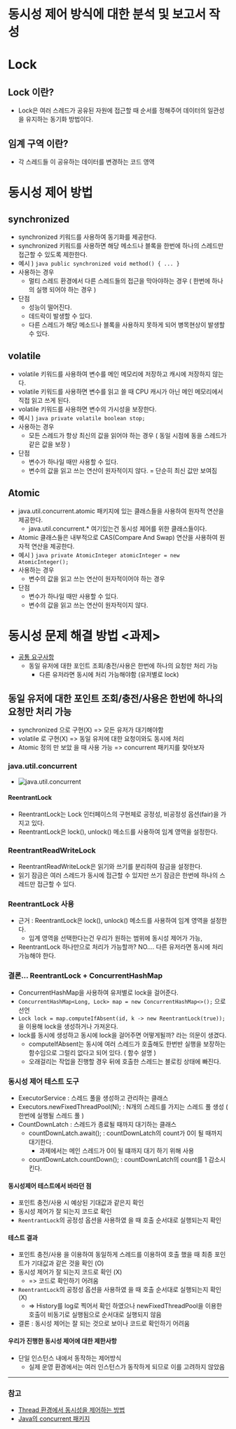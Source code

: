 # 동시성 제어 방식에 대한 분석 및 보고서 작성

# Lock

## Lock 이란?

- Lock은 여러 스레드가 공유된 자원에 접근할 때 순서를 정해주어 데이터의 일관성을 유지하는 동기화 방법이다.

## 임계 구역 이란?

- 각 스레드들 이 공유하는 데이터를 변경하는 코드 영역

# 동시성 제어 방법

## synchronized

- synchronized 키워드를 사용하여 동기화를 제공한다.
- synchronized 키워드를 사용하면 해당 메소드나 블록을 한번에 하나의 스레드만 접근할 수 있도록 제한한다.
- 예시 ) ```java public synchronized void method() { ... }```
- 사용하는 경우
    - 멀티 스레드 환경에서 다른 스레드들의 접근을 막아야하는 경우 ( 한번에 하나의 실행 되어야 하는 경우 )
- 단점
    - 성능이 떨어진다.
    - 데드락이 발생할 수 있다.
    - 다른 스레드가 해당 메소드나 블록을 사용하지 못하게 되어 병목현상이 발생할 수 있다.

## volatile

- volatile 키워드를 사용하여 변수를 메인 메모리에 저장하고 캐시에 저장하지 않는다.
- volatile 키워드를 사용하면 변수를 읽고 쓸 때 CPU 캐시가 아닌 메인 메모리에서 직접 읽고 쓰게 된다.
- volatile 키워드를 사용하면 변수의 가시성을 보장한다.
- 예시 ) ```java private volatile boolean stop;```
- 사용하는 경우
    - 모든 스레드가 항상 최신의 값을 읽어야 하는 경우 ( 동일 시점에 동을 스레드가 같은 값을 보장 )
- 단점
    - 변수가 하나일 때만 사용할 수 있다.
    - 변수의 값을 읽고 쓰는 연산이 원자적이지 않다. = 단순히 최신 값만 보여짐

## Atomic

- java.util.concurrent.atomic 패키지에 있는 클래스들을 사용하여 원자적 연산을 제공한다.
    - java.util.concurrent.* 여기있는건 동시성 제어를 위한 클래스들이다.
- Atomic 클래스들은 내부적으로 CAS(Compare And Swap) 연산을 사용하여 원자적 연산을 제공한다.
- 예시 ) ```java private AtomicInteger atomicInteger = new AtomicInteger();```
- 사용하는 경우
    - 변수의 값을 읽고 쓰는 연산이 원자적이어야 하는 경우
- 단점
    - 변수가 하나일 때만 사용할 수 있다.
    - 변수의 값을 읽고 쓰는 연산이 원자적이지 않다.

# 동시성 문제 해결 방법 <과제>

- [공통 요구사항](요구사항%20정리.md)
    - 동일 유저에 대한 포인트 조회/충전/사용은 한번에 하나의 요청만 처리 가능
        - 다른 유저라면 동시에 처리 가능해야함 (유저별로 lock)

## 동일 유저에 대한 포인트 조회/충전/사용은 한번에 하나의 요청만 처리 가능

- synchronized 으로 구현(X) => 모든 유저가 대기해야함
- volatile 로 구현(X) => 동일 유저에 대한 요청이와도 동시에 처리
- Atomic 정의 만 보았 을 때 사용 가능 => concurrent 패키지를 찾아보자

### java.util.concurrent

- ![java.util.concurrent](java.util.concurrent.png)

#### ReentrantLock

- ReentrantLock는 Lock 인터페이스의 구현체로 공정성, 비공정성 옵션(fair)을 가지고 있다.
- ReentrantLock은 lock(), unlock() 메소드를 사용하여 임계 영역을 설정한다.

### ReentrantReadWriteLock

- ReentrantReadWriteLock은 읽기와 쓰기를 분리하여 잠금을 설정한다.
- 읽기 잠금은 여러 스레드가 동시에 접근할 수 있지만 쓰기 잠금은 한번에 하나의 스레드만 접근할 수 있다.

### ReentrantLock 사용

- 근거 : ReentrantLock은 lock(), unlock() 메소드를 사용하여 임계 영역을 설정한다.
    - 임계 영역을 선택한다는건 우리가 원하는 범위에 동시성 제어가 가능,
- ReentrantLock 하나만으로 처리가 가능할까? NO.... 다른 유저라면 동시에 처리 가능해야 한다.

### 결론... ReentrantLock + ConcurrentHashMap

- ConcurrentHashMap을 사용하여 유저별로 lock을 걸어준다.
- `ConcurrentHashMap<Long, Lock> map = new ConcurrentHashMap<>();` 으로 선언
- `Lock lock = map.computeIfAbsent(id, k -> new ReentrantLock(true));` 을 이용해 lock을 생성하거나 가져온다.
- lock를 동시에 생성하고 동시에 lock을 걸어주면 어떻게될까? 라는 의문이 생겼다.
    - computeIfAbsent는 동시에 여러 스레드가 호출해도 한번반 실행을 보장하는 함수임으로 그럴리 없다고 되어 있다. ( 함수 설명 )
    - 오래걸리는 작업을 진행할 경우 뒤에 호출한 스레드는 블로킹 상태에 빠진다.

### 동시성 제어 테스트 도구

- ExecutorService : 스레드 풀을 생성하고 관리하는 클래스
- Executors.newFixedThreadPool(N); : N개의 스레드를 가지는 스레드 풀 생성 ( 한번에 실행될 스레드 풀 )
- CountDownLatch : 스레드가 종료될 때까지 대기하는 클래스
    - countDownLatch.await(); : countDownLatch의 count가 0이 될 때까지 대기한다.
        - 과제에서는 메인 스레드가 0이 될 떄까지 대기 하기 위해 사용
    - countDownLatch.countDown(); : countDownLatch의 count를 1 감소시킨다.

#### 동시성제어 테스트에서 바라던 점

- 포인트 충전/사용 시 예상된 기대값과 같은지 확인
- 동시성 제어가 잘 되는지 코드로 확인
- `ReentrantLock`의 공정성 옵션을 사용하였 을 때 호출 순서대로 실행되는지 확인

#### 테스트 결과

- 포인트 충전/사용 을 이용하여 동일하게 스레드를 이용하여 호출 했을 때 최종 포인트가 기대값과 같은 것을 확인 (O)
- 동시성 제어가 잘 되는지 코드로 확인 (X)
    - => 코드로 확인하기 어려움
- `ReentrantLock`의 공정성 옵션을 사용하였 을 때 호출 순서대로 실행되는지 확인 (X)
    - => History를 log로 찍어서 확인 하였으나 newFixedThreadPool을 이용한 호출이 비동기로 실행됨으로 순서대로 실행되지 않음
- 결론 : 동시성 제어는 잘 되는 것으로 보이나 코드로 확인하기 어려움

#### 우리가 진행한 동시성 제어에 대한 제한사항

- 단일 인스턴스 내에서 동작하는 제어방식
    - 실제 운영 환경에서는 여러 인스턴스가 동작하게 되므로 이를 고려하지 않았음

-------------------

### 참고

- [Thread 환경에서 동시성을 제어하는 방법](https://velog.io/@been/%EC%9E%90%EB%B0%94Multi-Thread%ED%99%98%EA%B2%BD%EC%97%90%EC%84%9C-%EB%8F%99%EC%8B%9C%EC%84%B1-%EC%A0%9C%EC%96%B4%EB%A5%BC-%ED%95%98%EB%8A%94-%EB%B0%A9%EB%B2%95)
- [Java의 concurrent 패키지](https://zion830.tistory.com/57)
